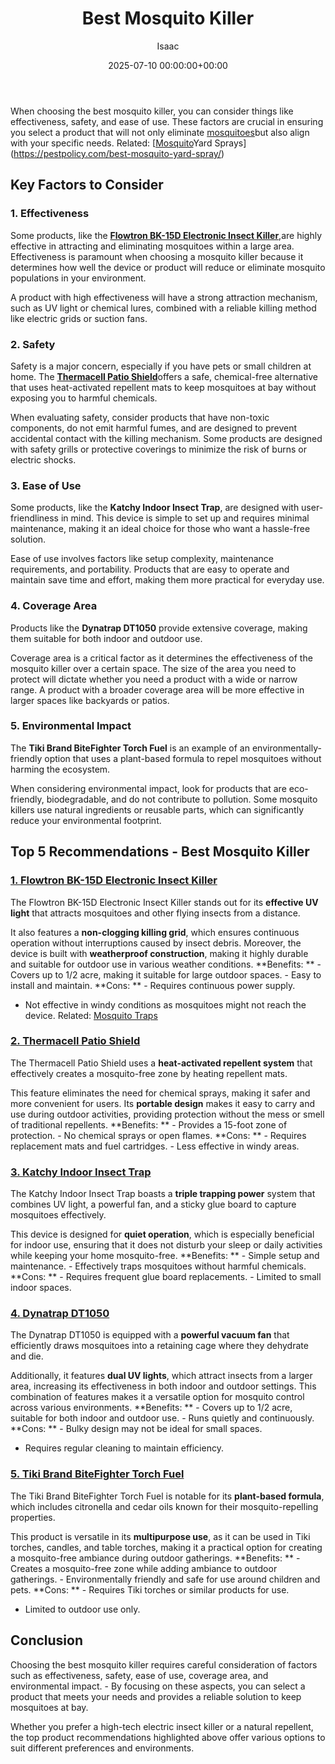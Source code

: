 ﻿---
title: Best Mosquito Killer
description: When choosing the best mosquito killer, you can consider things like effectiveness, safety, and ease of use. These factors are crucial in ensuring you select...
slug: /best-mosquito-killer/
date: 2025-07-10 00:00:00+00:00
lastmod: 2025-07-10 00:00:00+03:00
author: Isaac
categories:
- Mosquitoes
- Product Reviews
tags:
- mosquitoes
- mosquito
- killer
layout: post
---

When choosing the best mosquito killer, you can consider things like effectiveness, safety, and ease of use. These factors are crucial in ensuring you select a product that will not only eliminate [mosquitoes](https://pestpolicy.com/best-mosquito-repellent-for-yard/)but also align with your specific needs. Related: [[Mosquito](https://pestpolicy.com/best-mosquito-trap/)Yard Sprays](https://pestpolicy.com/best-mosquito-yard-spray/)

##  Key Factors to Consider

###  **1. Effectiveness**

Some products, like the [**Flowtron BK-15D Electronic Insect Killer**](https://www.amazon.com/dp/B00004R9VZ/?tag=p-policy-20),are highly effective in attracting and eliminating mosquitoes within a large area. Effectiveness is paramount when choosing a mosquito killer because it determines how well the device or product will reduce or eliminate mosquito populations in your environment.

A product with high effectiveness will have a strong attraction mechanism, such as UV light or chemical lures, combined with a reliable killing method like electric grids or suction fans.

###  **2. Safety**

Safety is a major concern, especially if you have pets or small children at home. The [**Thermacell Patio Shield**](https://www.amazon.com/dp/B075SBMTQL/?tag=p-policy-20)offers a safe, chemical-free alternative that uses heat-activated repellent mats to keep mosquitoes at bay without exposing you to harmful chemicals.

When evaluating safety, consider products that have non-toxic components, do not emit harmful fumes, and are designed to prevent accidental contact with the killing mechanism. Some products are designed with safety grills or protective coverings to minimize the risk of burns or electric shocks.

###  **3. Ease of Use**

Some products, like the **Katchy Indoor Insect Trap**, are designed with user-friendliness in mind. This device is simple to set up and requires minimal maintenance, making it an ideal choice for those who want a hassle-free solution.

Ease of use involves factors like setup complexity, maintenance requirements, and portability. Products that are easy to operate and maintain save time and effort, making them more practical for everyday use.

###  **4. Coverage Area**

Products like the **Dynatrap DT1050** provide extensive coverage, making them suitable for both indoor and outdoor use.

Coverage area is a critical factor as it determines the effectiveness of the mosquito killer over a certain space. The size of the area you need to protect will dictate whether you need a product with a wide or narrow range. A product with a broader coverage area will be more effective in larger spaces like backyards or patios.

###  **5. Environmental Impact**

The **Tiki Brand BiteFighter Torch Fuel** is an example of an environmentally-friendly option that uses a plant-based formula to repel mosquitoes without harming the ecosystem.

When considering environmental impact, look for products that are eco-friendly, biodegradable, and do not contribute to pollution. Some mosquito killers use natural ingredients or reusable parts, which can significantly reduce your environmental footprint.

##  Top 5 Recommendations - Best Mosquito Killer

###  [**1. Flowtron BK-15D Electronic Insect Killer**](https://www.amazon.com/dp/B00004R9VZ/?tag=p-policy-20)

The Flowtron BK-15D Electronic Insect Killer stands out for its **effective UV light** that attracts mosquitoes and other flying insects from a distance.

It also features a **non-clogging killing grid**, which ensures continuous operation without interruptions caused by insect debris. Moreover, the device is built with **weatherproof construction**, making it highly durable and suitable for outdoor use in various weather conditions. **Benefits: ** - Covers up to 1/2 acre, making it suitable for large outdoor spaces. - Easy to install and maintain. **Cons: ** - Requires continuous power supply.

- Not effective in windy conditions as mosquitoes might not reach the device. Related: [Mosquito Traps](https://pestpolicy.com/best-mosquito-trap/)

###  [**2. Thermacell Patio Shield**](https://www.amazon.com/dp/B075SBMTQL/?tag=p-policy-20)

The Thermacell Patio Shield uses a **heat-activated repellent system** that effectively creates a mosquito-free zone by heating repellent mats.

This feature eliminates the need for chemical sprays, making it safer and more convenient for users. Its **portable design** makes it easy to carry and use during outdoor activities, providing protection without the mess or smell of traditional repellents. **Benefits: ** - Provides a 15-foot zone of protection. - No chemical sprays or open flames. **Cons: ** - Requires replacement mats and fuel cartridges. - Less effective in windy areas.

###  [**3. Katchy Indoor Insect Trap**](https://www.amazon.com/dp/B07B6RZP4H/?tag=p-policy-20)

The Katchy Indoor Insect Trap boasts a **triple trapping power** system that combines UV light, a powerful fan, and a sticky glue board to capture mosquitoes effectively.

This device is designed for **quiet operation**, which is especially beneficial for indoor use, ensuring that it does not disturb your sleep or daily activities while keeping your home mosquito-free. **Benefits: ** - Simple setup and maintenance. - Effectively traps mosquitoes without harmful chemicals. **Cons: ** - Requires frequent glue board replacements. - Limited to small indoor spaces.

###  [**4. Dynatrap DT1050**](https://www.amazon.com/dp/B07BFDRV23/?tag=p-policy-20)

The Dynatrap DT1050 is equipped with a **powerful vacuum fan** that efficiently draws mosquitoes into a retaining cage where they dehydrate and die.

Additionally, it features **dual UV lights**, which attract insects from a larger area, increasing its effectiveness in both indoor and outdoor settings. This combination of features makes it a versatile option for mosquito control across various environments. **Benefits: ** - Covers up to 1/2 acre, suitable for both indoor and outdoor use. - Runs quietly and continuously. **Cons: ** - Bulky design may not be ideal for small spaces.

- Requires regular cleaning to maintain efficiency.

###  [**5. Tiki Brand BiteFighter Torch Fuel**](https://www.amazon.com/dp/B01EYG404M/?tag=p-policy-20)

The Tiki Brand BiteFighter Torch Fuel is notable for its **plant-based formula**, which includes citronella and cedar oils known for their mosquito-repelling properties.

This product is versatile in its **multipurpose use**, as it can be used in Tiki torches, candles, and table torches, making it a practical option for creating a mosquito-free ambiance during outdoor gatherings. **Benefits: ** - Creates a mosquito-free zone while adding ambiance to outdoor gatherings. - Environmentally friendly and safe for use around children and pets. **Cons: ** - Requires Tiki torches or similar products for use.

- Limited to outdoor use only.

##  Conclusion

Choosing the best mosquito killer requires careful consideration of factors such as effectiveness, safety, ease of use, coverage area, and environmental impact. - By focusing on these aspects, you can select a product that meets your needs and provides a reliable solution to keep mosquitoes at bay.

Whether you prefer a high-tech electric insect killer or a natural repellent, the top product recommendations highlighted above offer various options to suit different preferences and environments.

